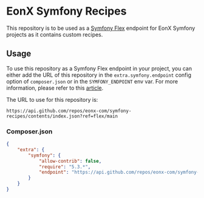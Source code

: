# EonX Symfony Recipes

This repository is to be used as a [Symfony Flex][0] endpoint for EonX Symfony projects as it contains custom recipes.

## Usage

To use this repository as a Symfony Flex endpoint in your project, you can either add the URL of this repository 
in the `extra.symfony.endpoint` config option of `composer.json` or in the `SYMFONY_ENDPOINT` env var.
For more information, please refer to this [article][1].

The URL to use for this repository is:

```
https://api.github.com/repos/eonx-com/symfony-recipes/contents/index.json?ref=flex/main
```

### Composer.json

```json
{
    "extra": {
        "symfony": {
            "allow-contrib": false,
            "require": "5.3.*",
            "endpoint": "https://api.github.com/repos/eonx-com/symfony-recipes/contents/index.json?ref=flex/main"
        }
    }
}
```

[0]: https://github.com/symfony/flex
[1]: https://symfony.com/blog/symfony-flex-is-going-serverless
